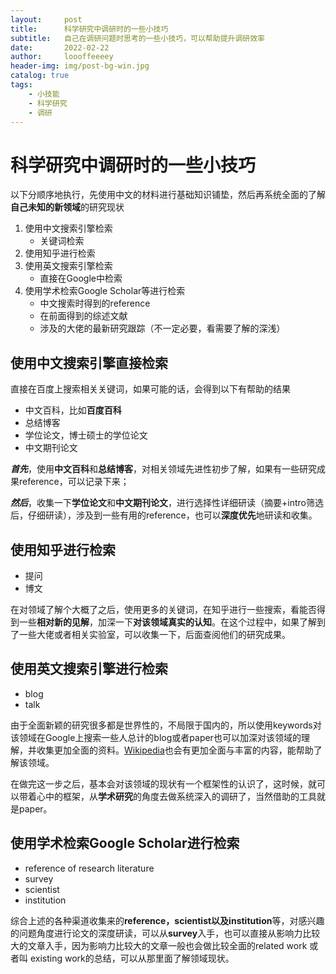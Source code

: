 ```yaml
---
layout:     post
title:      科学研究中调研时的一些小技巧
subtitle:   自己在调研问题时思考的一些小技巧，可以帮助提升调研效率
date:       2022-02-22
author:     loooffeeeey
header-img: img/post-bg-win.jpg
catalog: true
tags:
    - 小技能
    - 科学研究
    - 调研
---
```



# 科学研究中调研时的一些小技巧

以下分顺序地执行，先使用中文的材料进行基础知识铺垫，然后再系统全面的了解**自己未知的新领域**的研究现状

1. 使用中文搜索引擎检索
    - 关键词检索
2. 使用知乎进行检索
3. 使用英文搜索引擎检索
    - 直接在Google中检索
4. 使用学术检索Google Scholar等进行检索
    - 中文搜索时得到的reference
    - 在前面得到的综述文献
    - 涉及的大佬的最新研究跟踪（不一定必要，看需要了解的深浅）

## 使用中文搜索引擎直接检索

直接在百度上搜索相关关键词，如果可能的话，会得到以下有帮助的结果

- 中文百科，比如**百度百科**
- 总结博客
- 学位论文，博士硕士的学位论文
- 中文期刊论文

***首先***，使用**中文百科**和**总结博客**，对相关领域先进性初步了解，如果有一些研究成果reference，可以记录下来；

***然后***，收集一下**学位论文**和**中文期刊论文**，进行选择性详细研读（摘要+intro筛选后，仔细研读），涉及到一些有用的reference，也可以**深度优先**地研读和收集。

## 使用知乎进行检索

- 提问
- 博文

在对领域了解个大概了之后，使用更多的关键词，在知乎进行一些搜索，看能否得到一些**相对新的见解**，加深一下**对该领域真实的认知**。在这个过程中，如果了解到了一些大佬或者相关实验室，可以收集一下，后面查阅他们的研究成果。

## 使用英文搜索引擎进行检索

- blog
- talk

由于全面新颖的研究很多都是世界性的，不局限于国内的，所以使用keywords对该领域在Google上搜索一些人总计的blog或者paper也可以加深对该领域的理解，并收集更加全面的资料。[Wikipedia](https://en.wikipedia.org/wiki/Main_Page)也会有更加全面与丰富的内容，能帮助了解该领域。

在做完这一步之后，基本会对该领域的现状有一个框架性的认识了，这时候，就可以带着心中的框架，从**学术研究**的角度去做系统深入的调研了，当然借助的工具就是paper。

## 使用学术检索Google Scholar进行检索

- reference of research literature
- survey
- scientist
- institution

综合上述的各种渠道收集来的**reference，scientist以及institution**等，对感兴趣的问题角度进行论文的深度研读，可以从**survey**入手，也可以直接从影响力比较大的文章入手，因为影响力比较大的文章一般也会做比较全面的related work 或者叫 existing work的总结，可以从那里面了解领域现状。
